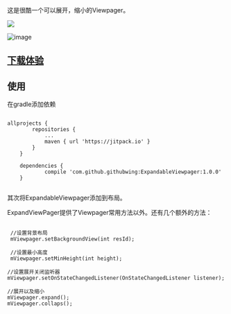 这是很酷一个可以展开，缩小的Viewpager。

[![](https://jitpack.io/v/githubwing/ExpandableViewpager.svg)](https://jitpack.io/#githubwing/ExpandableViewpager)


![image](https://github.com/githubwing/ExpandableViewpager/raw/master/img.gif)




## [下载体验](https://github.com/githubwing/ExpandableViewpager/raw/master/app-debug.apk)


## 使用

在gradle添加依赖

```

allprojects {
		repositories {
			...
			maven { url 'https://jitpack.io' }
		}
	}
	
	dependencies {
	        compile 'com.github.githubwing:ExpandableViewpager:1.0.0'
	}


```

其次将ExpandableViewpager添加到布局。

ExpandViewPager提供了Viewpager常用方法以外。还有几个额外的方法：


```

 //设置背景布局
 mViewpager.setBackgroundView(int resId);
 
 //设置最小高度
 mViewpager.setMinHeight(int height);
 
//设置展开关闭监听器
mViewpager.setOnStateChangedListener(OnStateChangedListener listener);

//展开以及缩小
mViewpager.expand();
mViewpager.collaps();


```
